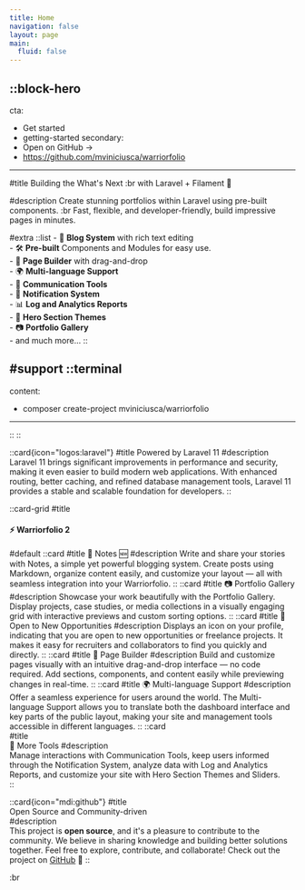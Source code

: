 ```yaml
---
title: Home
navigation: false
layout: page
main:
  fluid: false
---
```


::block-hero
---
cta:
  - Get started
  - getting-started
secondary:
  - Open on GitHub →
  - https://github.com/mviniciusca/warriorfolio
---

#title
Building the What's Next :br with Laravel + Filament 🚀

#description
Create stunning portfolios within Laravel using pre-built components. :br Fast, flexible, and developer-friendly, build impressive pages in minutes.


#extra
  ::list
    - 📝 **Blog System** with rich text editing  
    - 🛠️ **Pre-built** Components and Modules for easy use.  
    - 🧩 **Page Builder** with drag-and-drop  
    - 🌍 **Multi-language Support**  
    - 📨 **Communication Tools**  
    - 🔔 **Notification System**  
    - 📊 **Log and Analytics Reports**  
    - 🎨 **Hero Section Themes**  
    - 📷 **Portfolio Gallery**  
    - and much more...
  ::

#support
  ::terminal
  ---
  content:
  - composer create-project mviniciusca/warriorfolio
  ---
  ::
::

 ::card{icon="logos:laravel"}
 #title
 Powered by Laravel 11
 #description
  Laravel 11 brings significant improvements in performance and security, making it even easier to build modern web applications. With enhanced routing, better caching, and refined database management tools, Laravel 11 provides a stable and scalable foundation for developers.
 ::

::card-grid
#title
#### ⚡ Warriorfolio 2
#default
  ::card
  #title
  📝 Notes 🆕 
  #description
    Write and share your stories with Notes, a simple yet powerful blogging system. Create posts using Markdown, organize content easily, and customize your layout — all with seamless integration into your Warriorfolio.
  ::
  ::card
  #title
 📷 Portfolio Gallery
  #description
Showcase your work beautifully with the Portfolio Gallery. Display projects, case studies, or media collections in a visually engaging grid with interactive previews and custom sorting options.
  ::
  ::card
  #title
  🏢 Open to New Opportunities
  #description
  Displays an icon on your profile, indicating that you are open to new opportunities or freelance projects. It makes it easy for recruiters and collaborators to find you quickly and directly.
  ::
  ::card
  #title
  🧩 Page Builder
  #description
  Build and customize pages visually with an intuitive drag-and-drop interface — no code required. Add sections, components, and content easily while previewing changes in real-time. 
  ::
  ::card
  #title
 🌍 Multi-language Support
  #description
  Offer a seamless experience for users around the world. The Multi-language Support allows you to translate both the dashboard interface and key parts of the public layout, making your site and management tools accessible in different languages.
  ::
  ::card  
  #title  
  📢 More Tools
  #description  
  Manage interactions with Communication Tools, keep users informed through the Notification System, analyze data with Log and Analytics Reports, and customize your site with Hero Section Themes and Sliders.  
::

::card{icon="mdi:github"}
#title  
Open Source and Community-driven  
#description  
This project is **open source**, and it's a pleasure to contribute to the community. We believe in sharing knowledge and building better solutions together. Feel free to explore, contribute, and collaborate! Check out the project on [GitHub](https://github.com/mviniciusca) 💜
::

:br
